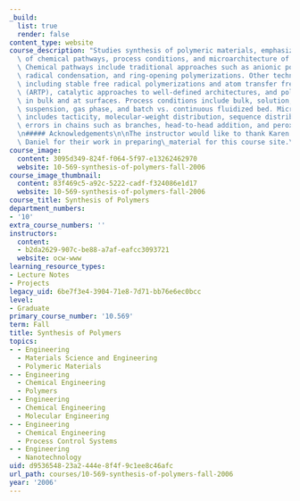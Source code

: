 ```yaml
---
_build:
  list: true
  render: false
content_type: website
course_description: "Studies synthesis of polymeric materials, emphasizing interrelationships\
  \ of chemical pathways, process conditions, and microarchitecture of molecules produced.\
  \ Chemical pathways include traditional approaches such as anionic polymerization,\
  \ radical condensation, and ring-opening polymerizations. Other techniques are discussed,\
  \ including stable free radical polymerizations and atom transfer free radical polymerizations\
  \ (ARTP), catalytic approaches to well-defined architectures, and polymer functionalization\
  \ in bulk and at surfaces. Process conditions include bulk, solution, emulsion,\
  \ suspension, gas phase, and batch vs. continuous fluidized bed. Microarchitecture\
  \ includes tacticity, molecular-weight distribution, sequence distributions in copolymers,\
  \ errors in chains such as branches, head-to-head addition, and peroxide incorporation.\n\
  \n##### Acknowledgements\n\nThe instructor would like to thank Karen Shu and Karen\
  \ Daniel for their work in preparing\_material for this course site.\n"
course_image:
  content: 3095d349-824f-f064-5f97-e13262462970
  website: 10-569-synthesis-of-polymers-fall-2006
course_image_thumbnail:
  content: 83f469c5-a92c-5222-cadf-f324086e1d17
  website: 10-569-synthesis-of-polymers-fall-2006
course_title: Synthesis of Polymers
department_numbers:
- '10'
extra_course_numbers: ''
instructors:
  content:
  - b2da2629-907c-be88-a7af-eafcc3093721
  website: ocw-www
learning_resource_types:
- Lecture Notes
- Projects
legacy_uid: 6be7f3e4-3904-71e8-7d71-bb76e6ec0bcc
level:
- Graduate
primary_course_number: '10.569'
term: Fall
title: Synthesis of Polymers
topics:
- - Engineering
  - Materials Science and Engineering
  - Polymeric Materials
- - Engineering
  - Chemical Engineering
  - Polymers
- - Engineering
  - Chemical Engineering
  - Molecular Engineering
- - Engineering
  - Chemical Engineering
  - Process Control Systems
- - Engineering
  - Nanotechnology
uid: d9536548-23a2-444e-8f4f-9c1ee8c46afc
url_path: courses/10-569-synthesis-of-polymers-fall-2006
year: '2006'
---
```

